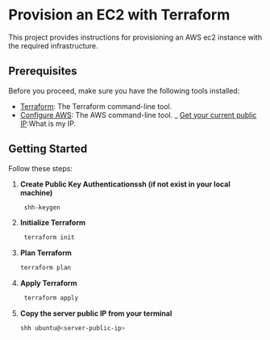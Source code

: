 # Provision an EC2 with Terraform

This project provides instructions for provisioning an AWS ec2 instance with the required infrastructure.

## Prerequisites
Before you proceed, make sure you have the following tools installed: 

- [Terraform](https://developer.hashicorp.com/terraform/tutorials/aws-get-started/install-cli): The Terraform command-line tool.
- [Configure AWS](https://docs.aws.amazon.com/cli/latest/userguide/cli-chap-configure.html): The AWS command-line tool.
_ [Get your current public IP](https://www.whatismyip.com/):What is my IP.

## Getting Started

Follow these steps:
1. **Create Public Key Authenticationssh (if not exist in your local machine)**
   ```bash
    shh-keygen 
2. **Initialize Terraform**
   ```bash
    terraform init 
3. **Plan Terraform**
    ```bash
    terraform plan 
4. **Apply Terraform**
   ```bash
    terraform apply 
5. **Copy the  server public IP from your terminal**
    ```bash
    shh ubuntu@<server-public-ip>

